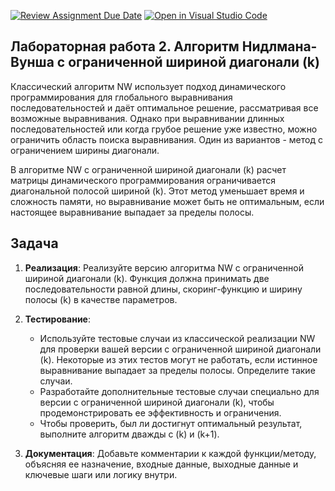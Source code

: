 [![Review Assignment Due Date](https://classroom.github.com/assets/deadline-readme-button-24ddc0f5d75046c5622901739e7c5dd533143b0c8e959d652212380cedb1ea36.svg)](https://classroom.github.com/a/YI07Sm7c)
[![Open in Visual Studio Code](https://classroom.github.com/assets/open-in-vscode-718a45dd9cf7e7f842a935f5ebbe5719a5e09af4491e668f4dbf3b35d5cca122.svg)](https://classroom.github.com/online_ide?assignment_repo_id=12578210&assignment_repo_type=AssignmentRepo)
## Лабораторная работа 2. Алгоритм Нидлмана-Вунша с ограниченной шириной диагонали \(k\)



Классический алгоритм NW использует подход динамического программирования для глобального выравнивания последовательностей и даёт оптимальное решение, рассматривая все возможные выравнивания. Однако при выравнивании длинных последовательностей или когда грубое решение уже известно, можно ограничить область поиска выравнивания. Один из вариантов - метод с ограничением ширины диагонали.

В алгоритме NW с ограниченной шириной диагонали \(k\) расчет матрицы динамического программирования ограничивается диагональной полосой шириной \(k\). Этот метод уменьшает время и сложность памяти, но выравнивание может быть не оптимальным, если настоящее выравнивание выпадает за пределы полосы.

## Задача

1. **Реализация**: Реализуйте версию алгоритма NW с ограниченной шириной диагонали \(k\). Функция должна принимать две последовательности равной длины, скоринг-функцию и ширину полосы \(k\) в качестве параметров.

2. **Тестирование**:
   - Используйте тестовые случаи из классической реализации NW для проверки вашей версии с ограниченной шириной диагонали \(k\). Некоторые из этих тестов могут не работать, если истинное выравнивание выпадает за пределы полосы. Определите такие случаи.
   - Разработайте дополнительные тестовые случаи специально для версии с ограниченной шириной диагонали \(k\), чтобы продемонстрировать ее эффективность и ограничения.
   - Чтобы проверить, был ли достигнут оптимальный результат, выполните алгоритм дважды с \(k\) и \(k+1\).

3. **Документация**: Добавьте комментарии к каждой функции/методу, объясняя ее назначение, входные данные, выходные данные и ключевые шаги или логику внутри.
